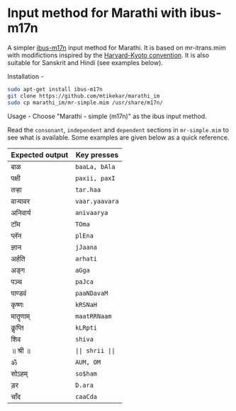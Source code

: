# Input method for Marathi with ibus-m17n

A simpler [ibus-m17n](https://launchpad.net/ubuntu/+source/ibus-m17n) input method for Marathi. It is based on mr-itrans.mim with modifictions inspired by the [Harvard-Kyoto convention](http://en.wikipedia.org/wiki/Harvard-Kyoto). It is also suitable for Sanskrit and Hindi (see examples below).

Installation -
  ```bash
  sudo apt-get install ibus-m17n
  git clone https://github.com/mtikekar/marathi_im
  sudo cp marathi_im/mr-simple.mim /usr/share/m17n/
  ```

Usage - Choose "Marathi - simple (m17n)" as the ibus input method. 

Read the `consonant`, `independent` and `dependent` sections in `mr-simple.mim` to see what is available. Some examples are given below as a quick reference.

Expected output | Key presses
----------------|-------------
बाळ                        | `baaLa, bAla`
पक्षी                        | `paxii, paxI`
तऱ्हा                        | `tar.haa`
वाऱ्यावर                     | `vaar.yaavara`
अनिवार्य                    | `anivaarya`
टॉम                         | `TOma`
प्लॅन                        | `plEna`
ज्ञान                         | `jJaana`
अर्हति                       | `arhati`
अङ्ग                         | `aGga`
पञ्च                         | `paJca`
पाण्डवं                      | `paaNDavaM`
कृष्णः                        | `kRSNaH`
मातॄणाम्                    | `maatRRNaam`
कॢप्ति                        | `kLRpti`
शिव                        | `shiva`
॥ श्री ॥                    | `\|\| shrii \|\|`
ॐ                          | `AUM, OM`
सोऽहम्                     | `so$ham`
ड़र                          | `D.ara`
चाँद                        | `caaCda`
